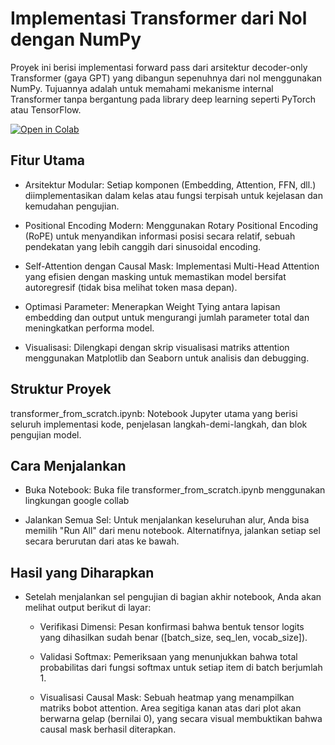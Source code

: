 # Implementasi Transformer dari Nol dengan NumPy
Proyek ini berisi implementasi forward pass dari arsitektur decoder-only Transformer (gaya GPT) yang dibangun sepenuhnya dari nol menggunakan NumPy. Tujuannya adalah untuk memahami mekanisme internal Transformer tanpa bergantung pada library deep learning seperti PyTorch atau TensorFlow.

[![Open in Colab](https://colab.research.google.com/assets/colab-badge.svg)](https://colab.research.google.com/github/BrianTirafiA/NLP_Transformer-from-scratch/blob/main/transformer_from_scratch.ipynb)

## Fitur Utama
- Arsitektur Modular: Setiap komponen (Embedding, Attention, FFN, dll.) diimplementasikan dalam kelas atau fungsi terpisah untuk kejelasan dan kemudahan pengujian.

- Positional Encoding Modern: Menggunakan Rotary Positional Encoding (RoPE) untuk menyandikan informasi posisi secara relatif, sebuah pendekatan yang lebih canggih dari sinusoidal encoding.

- Self-Attention dengan Causal Mask: Implementasi Multi-Head Attention yang efisien dengan masking untuk memastikan model bersifat autoregresif (tidak bisa melihat token masa depan).

- Optimasi Parameter: Menerapkan Weight Tying antara lapisan embedding dan output untuk mengurangi jumlah parameter total dan meningkatkan performa model.

- Visualisasi: Dilengkapi dengan skrip visualisasi matriks attention menggunakan Matplotlib dan Seaborn untuk analisis dan debugging.

## Struktur Proyek
transformer_from_scratch.ipynb: Notebook Jupyter utama yang berisi seluruh implementasi kode, penjelasan langkah-demi-langkah, dan blok pengujian model.

## Cara Menjalankan
- Buka Notebook: Buka file transformer_from_scratch.ipynb menggunakan lingkungan google collab

- Jalankan Semua Sel: Untuk menjalankan keseluruhan alur, Anda bisa memilih "Run All" dari menu notebook. Alternatifnya, jalankan setiap sel secara berurutan dari atas ke bawah.

## Hasil yang Diharapkan
- Setelah menjalankan sel pengujian di bagian akhir notebook, Anda akan melihat output berikut di layar:

  - Verifikasi Dimensi: Pesan konfirmasi bahwa bentuk tensor logits yang dihasilkan sudah benar ([batch_size, seq_len, vocab_size]).

  - Validasi Softmax: Pemeriksaan yang menunjukkan bahwa total probabilitas dari fungsi softmax untuk setiap item di batch berjumlah 1.

  - Visualisasi Causal Mask: Sebuah heatmap yang menampilkan matriks bobot attention. Area segitiga kanan atas dari plot akan berwarna gelap (bernilai 0), yang secara visual membuktikan bahwa causal mask berhasil diterapkan.
